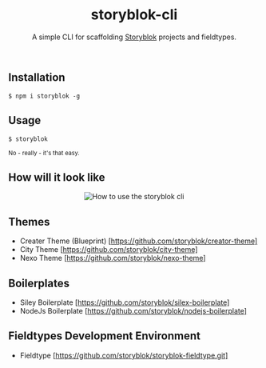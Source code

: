 <p align="center">
  <h1 align="center">storyblok-cli</h1>
  <p align="center">A simple CLI for scaffolding <a href="https://www.storyblok.com" target="_blank">Storyblok</a> projects and fieldtypes.</p>
</p>
<br>

## Installation
```
$ npm i storyblok -g
```

## Usage
```
$ storyblok
```
<sub>No - really - it's that easy.</sub>

## How will it look like
<p align="center">
<img src="https://a.storyblok.com/f/39898/0db290765a/storyblok-cli.gif" alt="How to use the storyblok cli">
</p>

## Themes
- Creater Theme (Blueprint) [https://github.com/storyblok/creator-theme]
- City Theme [https://github.com/storyblok/city-theme]
- Nexo Theme [https://github.com/storyblok/nexo-theme]

## Boilerplates
- Siley Boilerplate [https://github.com/storyblok/silex-boilerplate]
- NodeJs Boilerplate [https://github.com/storyblok/nodejs-boilerplate]

## Fieldtypes Development Environment
- Fieldtype [https://github.com/storyblok/storyblok-fieldtype.git]

